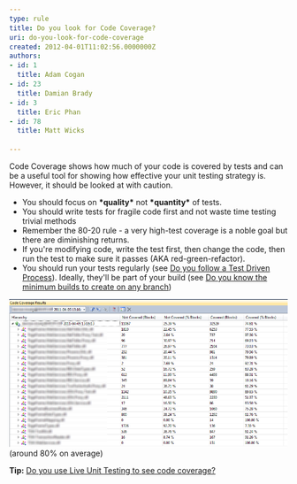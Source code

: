 ```yaml
---
type: rule
title: Do you look for Code Coverage?
uri: do-you-look-for-code-coverage
created: 2012-04-01T11:02:56.0000000Z
authors:
- id: 1
  title: Adam Cogan
- id: 23
  title: Damian Brady
- id: 3
  title: Eric Phan
- id: 78
  title: Matt Wicks

---
```


Code Coverage shows how much of your code is covered by tests and can be a useful tool for showing how effective your unit testing strategy is.  However, it should be looked at with caution.
 
- You should focus on  **\*quality\*** not  **\*quantity\*** of tests.
- You should write tests for fragile code first and not waste time testing trivial methods
- Remember the 80-20 rule - a very high-test coverage is a noble goal but there are diminishing returns.
- If you're modifying code, write the test first, then change the code, then run the test to make sure it passes (AKA red-green-refactor).
- You should run your tests regularly (see [Do you follow a Test Driven Process](/_layouts/15/FIXUPREDIRECT.ASPX?WebId=3dfc0e07-e23a-4cbb-aac2-e778b71166a2&TermSetId=07da3ddf-0924-4cd2-a6d4-a4809ae20160&TermId=53774ecb-3e5b-4985-89e9-3a57c2737e4c)). Ideally, they'll be part of your build (see [Do you know the minimum builds to create on any branch](http://www.ssw.com.au/ssw/Standards/Rules/RulesToBetterVersionControlwithTFS%28AKASourceControl%29.aspx#MinimumBuilds))


![Code Coverage metrics in Visual Studio. This solution has a very high code coverage percentage](CodeCoverage2010.png)(around 80% on average)

**Tip:** [Do you use Live Unit Testing to see code coverage?](https://www.ssw.com.au/SSW/Standards/Rules/RulesToBetterUnitTests.aspx#CodeCoverage)
